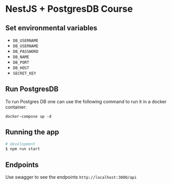 # NestJS + PostgresDB Course

## Set environmental variables

- `DB_USERNAME`
- `DB_USERNAME`
- `DB_PASSWORD`
- `DB_NAME`
- `DB_PORT`
- `DB_HOST`
- `SECRET_KEY`


## Run PostgresDB

To run Postgres DB one can use the following command to run it in a docker container:

`docker-compose up -d`

## Running the app

```bash
# development
$ npm run start
```

## Endpoints
Use swagger to see the endpoints
`http://localhost:3000/api`
